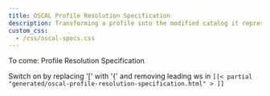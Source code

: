 ```yaml
---
title: OSCAL Profile Resolution Specification
description: Transforming a profile into the modified catalog it represents
custom_css:
  - /css/oscal-specs.css
---
```


To come: Profile Resolution Specification

Switch on by replacing '[' with '{' and removing leading ws in
`[[< partial "generated/oscal-profile-resolution-specification.html" > ]]`
